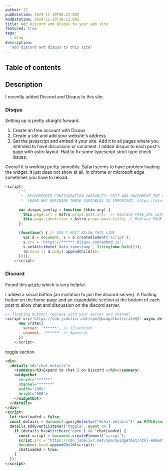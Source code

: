 ```yaml
---
author: JZ
pubDatetime: 2024-11-10T08:22:00Z
modDatetime: 2024-11-10T10:12:00Z
title: Add Discord and Disqus to your web site
featured: true
tags:
  - blog
description:
  "add discord and disqus to this site"
---
```



## Table of contents

## Description

I recently added Discord and Disqus to this site.

### Disqus

Setting up is pretty straight forward.

1. Create an free account with Disqus
2. Create a site and add your website's address
3. Get the javascript and embed it your site. Add it to all pages where you intended to have discussion or comment. I added disqus to each post's page with astro layout. Had to fix some typescript strict type check issues.

Overall it is working pretty smoothly. Safari seems to have problem loading the widget. It just does not show at all. In chrome or microsoft edge sometimes you have to reload.

```javascript
<script>
      /**
       *  RECOMMENDED CONFIGURATION VARIABLES: EDIT AND UNCOMMENT THE SECTION BELOW TO INSERT DYNAMIC VALUES FROM YOUR PLATFORM OR CMS.
       *  LEARN WHY DEFINING THESE VARIABLES IS IMPORTANT: https://disqus.com/admin/universalcode/#configuration-variables    */

      var disqus_config = function (this:any) {
        this.page.url = Astro.props.post.url;  // Replace PAGE_URL with your page's canonical URL variable
        this.page.identifier = Astro.props.post.title; // Replace PAGE_IDENTIFIER with your page's unique identifier variable
      };

      (function() { // DON'T EDIT BELOW THIS LINE
        var d = document, s = d.createElement('script');
        s.src = 'https://******.disqus.com/embed.js';
        s.setAttribute('data-timestamp', String(new Date()));
        (d.head || d.body).appendChild(s);
      })();
    </script>
```

### Discord

Found this [article](https://davidbieber.com/snippets/2022-06-20-chat-by-tag/) which is very helpful.

I added a social button (an invitation to join the discord server). A floating button on the home page and an expandable section at the bottom of each post to allow chat and discussion on the discord server.

```javascript
// floating button: replace with your server and channel
<script src='https://cdn.jsdelivr.net/npm/@widgetbot/crate@3' async defer>
      new Crate({
        server: '******', // JZLeetCode
        channel: '******' // #general
      })
    </script>
```

toggle section

```html
<div>
  <details id="chat-details">
    <summary><h3>Expand to chat 💬 on Discord </h3></summary>
    <widgetbot
      server="******"
      channel="******"
      width="100%"
      height="600">
    </widgetbot>
  </details>
</div>
<script>
  let chatLoaded = false;
  const details = document.querySelector("#chat-details")! as HTMLElement;
  details.addEventListener("toggle", event => {
    if (details.hasAttribute('open') && !chatLoaded) {
      const script = document.createElement('script');
      script.src = "https://cdn.jsdelivr.net/npm/@widgetbot/html-embed";
      document.head.appendChild(script);
      chatLoaded = true;
    }
  });
</script>
```
